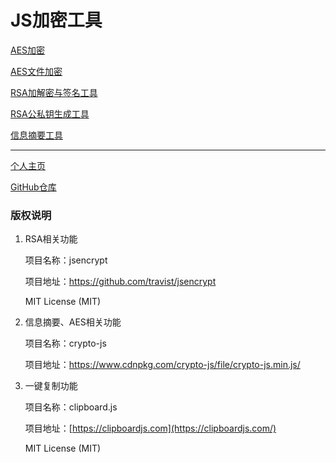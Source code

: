 # JS加密工具

[AES加密](https://jerryt92.github.io/js_encrypto/aes.html)

[AES文件加密](https://jerryt92.github.io/js_encrypto/file_aes.html)

[RSA加解密与签名工具](https://jerryt92.github.io/js_encrypto/rsa.html)

[RSA公私钥生成工具](https://jerryt92.github.io/js_encrypto/rsa_keygen.html)

[信息摘要工具](https://jerryt92.github.io/js_encrypto/md.html)

<hr/>

[个人主页](https://jerryt92.github.io)

[GitHub仓库](https://github.com/jerryt92/js_encrypto)

### 版权说明

1. RSA相关功能

   项目名称：jsencrypt

   项目地址：https://github.com/travist/jsencrypt

   MIT License (MIT)

2. 信息摘要、AES相关功能

   项目名称：crypto-js

   项目地址：https://www.cdnpkg.com/crypto-js/file/crypto-js.min.js/

3. 一键复制功能

   项目名称：clipboard.js

   项目地址：[https://clipboardjs.com](https://clipboardjs.com/)

   MIT License (MIT)
